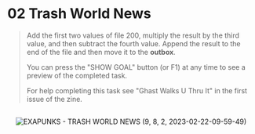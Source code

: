 # 02 Trash World News

> Add the first two values of file 200, multiply the result by the third value, and then subtract the fourth value. Append the result to the end of the file and then move it to the **outbox**.
>
> You can press the "SHOW GOAL" button (or F1) at any time to see a preview of the completed task.
>
> For help completing this task see "Ghast Walks U Thru It" in the first issue of the zine.

##

<div align="center">

![EXAPUNKS - TRASH WORLD NEWS (9, 8, 2, 2023-02-22-09-59-49)](https://user-images.githubusercontent.com/60892747/220573436-97604104-d279-42e9-9d72-6e253e797049.gif)

</div>
